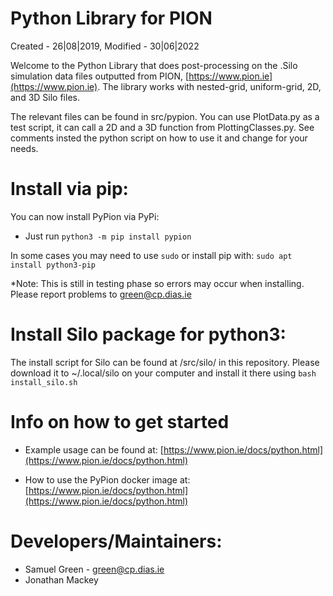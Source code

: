# Python Library for PION
Created - 26|08|2019,
Modified - 30|06|2022

Welcome to the Python Library that does post-processing on the .Silo simulation data files outputted from PION, [https://www.pion.ie](https://www.pion.ie). The library works with nested-grid, uniform-grid, 2D, and 3D Silo files.

The relevant files can be found in src/pypion. You can use PlotData.py as a test script, it can call a 2D and a 3D function from PlottingClasses.py. See comments insted the python script on how to use it and change for your needs.

# Install via pip:

You can now install PyPion via PyPi:

* Just run `python3 -m pip install pypion`

In some cases you may need to use `sudo` or install pip with: `sudo apt install python3-pip`

*Note: This is still in testing phase so errors may occur when installing. Please report problems to green@cp.dias.ie

# Install Silo package for python3:

The install script for Silo can be found at /src/silo/ in this repository. Please download it to ~/.local/silo on your computer and install it there using `bash install_silo.sh` 

# Info on how to get started

* Example usage can be found at: [https://www.pion.ie/docs/python.html](https://www.pion.ie/docs/python.html)

* How to use the PyPion docker image at: [https://www.pion.ie/docs/python.html](https://www.pion.ie/docs/python.html)


# Developers/Maintainers:

* Samuel Green - green@cp.dias.ie
* Jonathan Mackey


